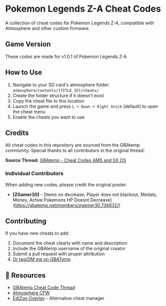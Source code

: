 # Pokemon Legends Z-A Cheat Codes

A collection of cheat codes for Pokemon Legends Z-A, compatible with Atmosphere and other custom firmware.

## Game Version
These codes are made for v1.0.1 of Pokemon Legends Z-A

## How to Use

1. Navigate to your SD card's atmosphere folder: `atmosphere/contents/[TITLE_ID]/cheats/`
2. Create the folder structure if it doesn't exist
3. Copy the cheat file to this location
4. Launch the game and press `L + Down + Right Stick` (default) to open the cheat menu
5. Enable the cheats you want to use

## Credits

All cheat codes in this repository are sourced from the GBAtemp community. Special thanks to all contributors in the original thread:

**Source Thread:** [GBAtemp - Cheat Codes AMS and SX OS](https://gbatemp.net/threads/cheat-codes-ams-and-sx-os-add-and-request.520293/)

### Individual Contributors

When adding new codes, please credit the original poster:
- **[ZGamer30]** - [Items no decrease, Player does not blackout, Medals, Money, Active Pokemons HP Doesnt Decrease] (https://gbatemp.net/members/zgamer30.736632/)



## Contributing

If you have new cheats to add:
1. Document the cheat clearly with name and description
2. Include the GBAtemp username of the original creator
3. Submit a pull request with proper attribution
4. [Or tag/DM me on GBATemp](https://gbatemp.net/members/thestonedmodder.625684/)

## 📖 Resources

- [GBAtemp Cheat Code Thread](https://gbatemp.net/threads/cheat-codes-ams-and-sx-os-add-and-request.520293/)
- [Atmosphere CFW](https://github.com/Atmosphere-NX/Atmosphere)
- [EdiZon Overlay](https://github.com/WerWolv/EdiZon) - Alternative cheat manager